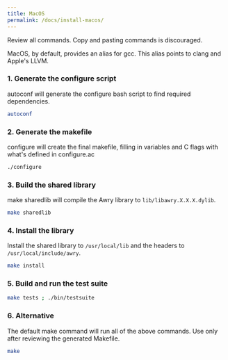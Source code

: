 ```yaml
---
title: MacOS
permalink: /docs/install-macos/
---
```


<div class="alert alert-danger" role="alert">
  Review all commands. Copy and pasting commands is discouraged.
</div>

MacOS, by default, provides an alias for gcc. This alias points to clang and Apple's LLVM.


### 1. Generate the configure script

autoconf will generate the configure bash script to find required dependencies.

```bash
autoconf
```

### 2. Generate the makefile

configure will create the final makefile, filling in variables and C flags with what's defined in configure.ac

```bash
./configure
```

### 3. Build the shared library

make sharedlib will compile the Awry library to `lib/libawry.X.X.X.dylib`.

```bash
make sharedlib
```

### 4. Install the library

Install the shared library to `/usr/local/lib` and the headers to `/usr/local/include/awry`.

```bash
make install
```

### 5. Build and run the test suite


```bash
make tests ; ./bin/testsuite
```

### 6. Alternative

The default make command will run all of the above commands. Use only after reviewing the generated Makefile.

```bash
make
```